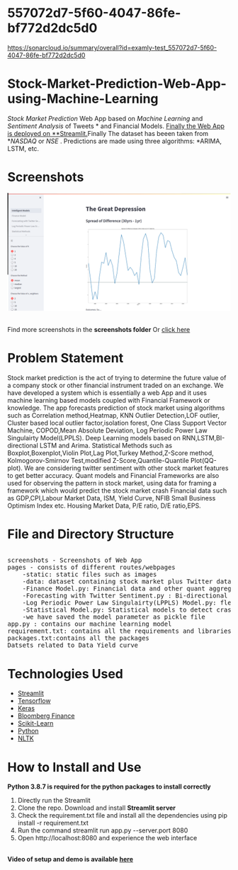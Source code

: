 # 557072d7-5f60-4047-86fe-bf772d2dc5d0
https://sonarcloud.io/summary/overall?id=examly-test_557072d7-5f60-4047-86fe-bf772d2dc5d0


# Stock-Market-Prediction-Web-App-using-Machine-Learning
*Stock Market Prediction* Web App based on *Machine Learning* and *Sentiment Analysis* of Tweets  * and Financial Models. <a href="https://gaurav7888-nass-app-h64hf0.streamlit.app/">Finally  the Web App is deployed  on **Streamlit.</a>Finally The dataset has beeen taken from  **NASDAQ* or *NSE* .  Predictions are made using three algorithms: *ARIMA, LSTM, etc. 

# Screenshots
<img src="Screenshots/Screenshot from 2022-11-16 01-14-31.png">
<img src="">

Find more screenshots in the <b>screenshots folder</b> Or <a href="">click here</a>


# Problem Statement
Stock market prediction is the act of trying to determine the future value of a company stock or other financial instrument traded on an exchange. 
We have developed a system which is essentially a web App and it uses machine learning based models coupled with Financial Framework or knowledge. 
The app forecasts prediction of stock market using algorithms such as Correlation method,Heatmap, KNN Outlier Detection,LOF outlier, Cluster based local outlier factor,isolation forest, One Class Support Vector Machine, COPOD,Mean Absolute Deviation, Log Periodic Power Law Singulairty Model(LPPLS). Deep Learning models based on RNN,LSTM,BI-directional LSTM and Arima. Statistical Methods such as Boxplot,Boxenplot,Violin Plot,Lag Plot,Turkey Method,Z-Score method, Kolmogorov-Smirnov Test,modified Z-Score,Quantile-Quantile Plot(QQ-plot).
We are considering twitter sentiment with other stock market features to get better accuracy. 
Quant models and Financial Frameworks are also used for observing the pattern in stock market, using data for framing a framework which would predict the stock market crash
Financial data such as GDP,CPI,Labour Market Data, ISM, Yield Curve, NFIB Small Business Optimism Index etc. 
Housing Market Data, P/E ratio, D/E ratio,EPS.





# File and Directory Structure
<pre>

screenshots - Screenshots of Web App
pages - consists of different routes/webpages
    -static: static files such as images 
    -data: dataset containing stock market plus Twitter data
    -Finance Model.py: Financial data and other quant aggregator models 
    -Forecasting with Twitter Sentiment.py : Bi-directional LSTM model
    -Log Periodic Power Law Singulairty(LPPLS) Model.py: flexible framework to detect economic bubble and predict regime changes of a financial asset
    -Statistical Model.py: Statistical models to detect crash events 
    -we have saved the model parameter as pickle file
app.py : contains our machine learning model 
requirement.txt: contains all the requirements and libraries which are to be installed
packages.txt:contains all the packages 
Datsets related to Data Yield curve 
</pre>

# Technologies Used
<ul>

<a href="https://streamlit.io/"><li>Streamlit</a></li>
<a href="https://www.tensorflow.org/"><li>Tensorflow</a></li>
<a href="https://keras.io/"><li>Keras</a></li>
<a href="https://www.bloomberg.com/asia/"><li>Bloomberg Finance</a></li>
<a href="https://scikit-learn.org/"><li>Scikit-Learn</a></li>
<a href="https://www.python.org/"><li>Python</a></li>
<a href="https://www.nltk.org/"><li>NLTK</a></li>

</ul>

# How to Install and Use
<b>Python 3.8.7 is required for the python packages to install correctly</b><br>
<ol>

<li>Directly run the Streamlit</li>
<li>Clone the repo. Download and install <b>Streamlit server</b> </li>
<li>Check the requirement.txt file and install all the dependencies using pip install -r requirement.txt</li>
<li>Run the command streamlit run app.py --server.port 8080 </li>
<li>Open http://localhost:8080 and experience the web interface </li>

</ol>
<br>
<b> Video of setup and demo is available <a href="https://youtu.be/slQ4YsFy28s">here</a></b>
<br>


</ul>
